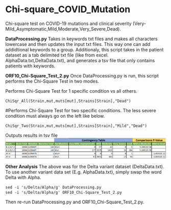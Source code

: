 # Chi-square_COVID_Mutation
Chi-square test on COVID-19 mutations and clinical severity (Very-Mild_Asymptomatic,Mild,Moderate,Very_Severe,Dead).



**DataProcessing.py**
Takes in keywords txt files and makes all characters lowercase and then updates the input txt files. This way one can add addidtional keywords to a group. 
Additionaly, this script takes in the patient dataset as a tab delimited txt file (like from excel. AlphaData.txt,DeltaData.txt), and generates a tsv file that only contains patients with keywords.


**ORF10_Chi-Square_Test_2.py**
Once DataProcessing.py is run, this script performs the Chi-Square Test in two modes.

Performs Chi-Square Test for 1 specific condition vs all others.
```
ChiSqr_All(Strain,mut,muts[mut],Strains[Strain],"Dead")
```

#Performs Chi-Square Test for two specific conditions. The less severe condition must always go on the left like below. 
```
ChiSqr_Two(Strain,mut,muts[mut],Strains[Strain],"Mild","Dead")
```

Outputs results in tsv file
![alt text](https://github.com/jahaltom/Chi-square_COVID_Mutation/blob/main/OutputExample.PNG?raw=true)




**Other Analysis**
The above was for the Delta variant dataset (DeltaData.txt). To use another variant data set (E.g. AlphaData.txt), simply swap the word Delta with Alpha.
```
sed -i 's/Delta/Alpha/g' DataProcessing.py
sed -i 's/Delta/Alpha/g' ORF10_Chi-Square_Test_2.py
```
Then re-run DataProcessing.py and ORF10_Chi-Square_Test_2.py.
